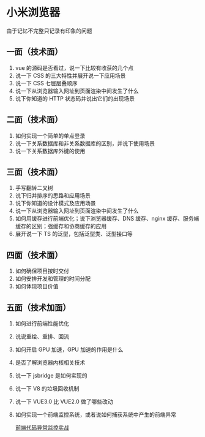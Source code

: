# 小米浏览器

由于记忆不完整只记录有印象的问题

## 一面（技术面）

1. vue 的源码是否看过，说一下比较有收获的几个点
2. 说一下 CSS 的三大特性并展开说一下应用场景
3. 说一下 CSS 七层层叠顺序
4. 说一下从浏览器输入网址到页面渲染中间发生了什么
5. 说下你知道的 HTTP 状态码并说出它们的出现场景

## 二面（技术面）

1. 如何实现一个简单的单点登录
2. 说一下关系数据库和非关系数据库的区别，并说下使用场景
3. 说一下关系数据库外键的使用

## 三面（技术面）

1. 手写翻转二叉树
2. 说下归并排序的思路和应用场景
3. 说下你知道的设计模式及应用场景
4. 说一下从浏览器输入网址到页面渲染中间发生了什么
5. 如何用缓存进行前端优化；说下浏览器缓存、DNS 缓存、nginx 缓存、服务端缓存的区别；强缓存和协商缓存的应用
6. 展开说一下 TS 的泛型，包括泛型类、泛型接口等

## 四面（技术面）

1. 如何确保项目按时交付
2. 如何安排开发和管理的时间分配
3. 如何体现项目价值

## 五面（技术加面）

1. 如何进行前端性能优化
2. 说说重绘、重排、回流
3. 如何开启 GPU 加速，GPU 加速的作用是什么
4. 是否了解浏览器内核相关技术
5. 说一下 jsbridge 是如何实现的
6. 说一下 V8 的垃圾回收机制
7. 说一下 VUE3.0 比 VUE2.0 做了哪些改动
8. 如何实现一个前端监控系统，或者说如何捕获系统中产生的前端异常

   [前端代码异常监控实战](https://github.com/happylindz/blog/issues/5)
